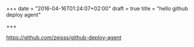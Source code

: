 +++
date = "2016-04-16T01:24:07+02:00"
draft = true
title = "hello github deploy agent"

+++

https://github.com/zeisss/github-deploy-agent
